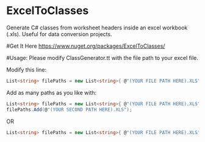 # ExcelToClasses
Generate C# classes from worksheet headers inside an excel workbook (.xls). Useful for data conversion projects.

#Get It Here
https://www.nuget.org/packages/ExcelToClasses/

#Usage:
Please modify ClassGenerator.tt with the file path to your excel file.

Modify this line:
```csharp
List<string> filePaths = new List<string>{ @"(YOUR FILE PATH HERE).XLS" };
```

Add as many paths as you like with:
```csharp
List<string> filePaths = new List<string>{ @"(YOUR FILE PATH HERE).XLS" };
filePaths.Add(@"(YOUR SECOND PATH HERE).XLS");
```

OR
```csharp
List<string> filePaths = new List<string>{ @"(YOUR FILE PATH HERE).XLS", @"(YOUR SECOND PATH HERE).XLS" };
````
